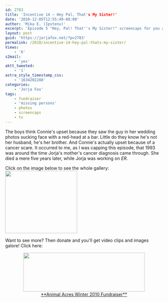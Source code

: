 ```yaml
---
id: 2783
title: 'Incentive 14 — Hey Pal, That's My Sister!'
date: '2010-12-05T12:55:49-08:00'
author: 'Mika E. (Ipstenu)'
excerpt: 'Episode 5 "Hey, Pal! That''s My Sister!" screencaps for you as incentive.  You want clips? You know what you gotta do!'
layout: post
guid: 'https://jorjafox.net/?p=2783'
permalink: /2010/incentive-14-hey-pal-thats-my-sister/
Views:
    - '6'
s2mail:
    - 'yes'
aktt_tweeted:
    - '1'
astra_style_timestamp_css:
    - '1634202288'
categories:
    - 'Jorja Fox'
tags:
    - fundraiser
    - 'missing persons'
    - photos
    - screencaps
    - tv
---
```


The boys think Connie's upset because they saw the guy in her wedding photos sucking face with a red-head at a bar.  Little do they know he's not her husband, he's her brother.  And Connie's actually upset because of a cancer scare.  It occurred to me, as I was capping this episode, that 1993 was around the time Jorja's mother's cancer diagnosis came through.  She died a mere five years later, while Jorja was working on _ER_.

Click on the image below to see the whole gallery:
<a href="https://jorjafox.net/gallery/tv/missingpersons/sister"><img src="//static.jorjafox.net/wordpress/2010/12/mysister-043.jpg" alt="" title="mysister-043" width="230" height="199" class="aligncenter size-full wp-image-2784" /></a>

Want to see more? Then donate and you'll get video clips and images galore!  Click here:
<center><a href="http://www.crowdrise.com/jfo-animalacres2010/fundraiser/jorjafoxonline"><img src="//static.jorjafox.net/wordpress/2010/11/crowdrise.jpg" alt="" title="crowdrise" width="388" height="124" class="aligncenter size-full wp-image-2683" /><br />**Animal Acres Winter 2010 Fundraiser**</a></center>
